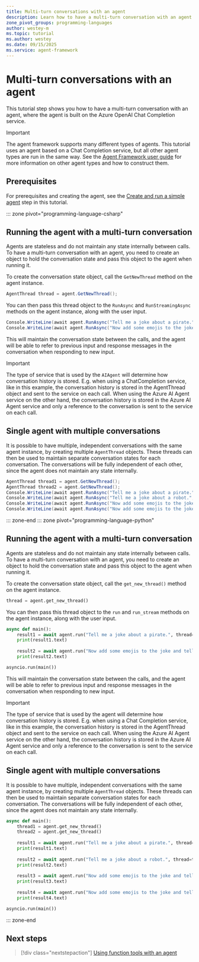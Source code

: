 ```yaml
---
title: Multi-turn conversations with an agent
description: Learn how to have a multi-turn conversation with an agent
zone_pivot_groups: programming-languages
author: westey-m
ms.topic: tutorial
ms.author: westey
ms.date: 09/15/2025
ms.service: agent-framework
---
```


# Multi-turn conversations with an agent

This tutorial step shows you how to have a multi-turn conversation with an agent, where the agent is built on the Azure OpenAI Chat Completion service.

> [!IMPORTANT]
> The agent framework supports many different types of agents. This tutorial uses an agent based on a Chat Completion service, but all other agent types are run in the same way. See the [Agent Framework user guide](../../user-guide/overview.md) for more information on other agent types and how to construct them.

## Prerequisites

For prerequisites and creating the agent, see the [Create and run a simple agent](./run-agent.md) step in this tutorial.

::: zone pivot="programming-language-csharp"

## Running the agent with a multi-turn conversation

Agents are stateless and do not maintain any state internally between calls.
To have a multi-turn conversation with an agent, you need to create an object to hold the conversation state and pass this object to the agent when running it.

To create the conversation state object, call the `GetNewThread` method on the agent instance.

```csharp
AgentThread thread = agent.GetNewThread();
```

You can then pass this thread object to the `RunAsync` and `RunStreamingAsync` methods on the agent instance, along with the user input.

```csharp
Console.WriteLine(await agent.RunAsync("Tell me a joke about a pirate.", thread));
Console.WriteLine(await agent.RunAsync("Now add some emojis to the joke and tell it in the voice of a pirate's parrot.", thread));
```

This will maintain the conversation state between the calls, and the agent will be able to refer to previous input and response messages in the conversation when responding to new input.

> [!IMPORTANT]
> The type of service that is used by the `AIAgent` will determine how conversation history is stored. E.g. when using a ChatCompletion service, like in this example, the conversation history is stored in the AgentThread object and sent to the service on each call. When using the Azure AI Agent service on the other hand, the conversation history is stored in the Azure AI Agent service and only a reference to the conversation is sent to the service on each call.

## Single agent with multiple conversations

It is possible to have multiple, independent conversations with the same agent instance, by creating multiple `AgentThread` objects.
These threads can then be used to maintain separate conversation states for each conversation.
The conversations will be fully independent of each other, since the agent does not maintain any state internally.

```csharp
AgentThread thread1 = agent.GetNewThread();
AgentThread thread2 = agent.GetNewThread();
Console.WriteLine(await agent.RunAsync("Tell me a joke about a pirate.", thread1));
Console.WriteLine(await agent.RunAsync("Tell me a joke about a robot.", thread2));
Console.WriteLine(await agent.RunAsync("Now add some emojis to the joke and tell it in the voice of a pirate's parrot.", thread1));
Console.WriteLine(await agent.RunAsync("Now add some emojis to the joke and tell it in the voice of a robot.", thread2));
```

::: zone-end
::: zone pivot="programming-language-python"

## Running the agent with a multi-turn conversation

Agents are stateless and do not maintain any state internally between calls.
To have a multi-turn conversation with an agent, you need to create an object to hold the conversation state and pass this object to the agent when running it.

To create the conversation state object, call the `get_new_thread()` method on the agent instance.

```python
thread = agent.get_new_thread()
```

You can then pass this thread object to the `run` and `run_stream` methods on the agent instance, along with the user input.

```python
async def main():
    result1 = await agent.run("Tell me a joke about a pirate.", thread=thread)
    print(result1.text)
    
    result2 = await agent.run("Now add some emojis to the joke and tell it in the voice of a pirate's parrot.", thread=thread)
    print(result2.text)

asyncio.run(main())
```

This will maintain the conversation state between the calls, and the agent will be able to refer to previous input and response messages in the conversation when responding to new input.

> [!IMPORTANT]
> The type of service that is used by the agent will determine how conversation history is stored. E.g. when using a Chat Completion service, like in this example, the conversation history is stored in the AgentThread object and sent to the service on each call. When using the Azure AI Agent service on the other hand, the conversation history is stored in the Azure AI Agent service and only a reference to the conversation is sent to the service on each call.

## Single agent with multiple conversations

It is possible to have multiple, independent conversations with the same agent instance, by creating multiple `AgentThread` objects.
These threads can then be used to maintain separate conversation states for each conversation.
The conversations will be fully independent of each other, since the agent does not maintain any state internally.

```python
async def main():
    thread1 = agent.get_new_thread()
    thread2 = agent.get_new_thread()
    
    result1 = await agent.run("Tell me a joke about a pirate.", thread=thread1)
    print(result1.text)
    
    result2 = await agent.run("Tell me a joke about a robot.", thread=thread2)
    print(result2.text)
    
    result3 = await agent.run("Now add some emojis to the joke and tell it in the voice of a pirate's parrot.", thread=thread1)
    print(result3.text)
    
    result4 = await agent.run("Now add some emojis to the joke and tell it in the voice of a robot.", thread=thread2)
    print(result4.text)

asyncio.run(main())
```

::: zone-end

## Next steps

> [!div class="nextstepaction"]
> [Using function tools with an agent](./function-tools.md)